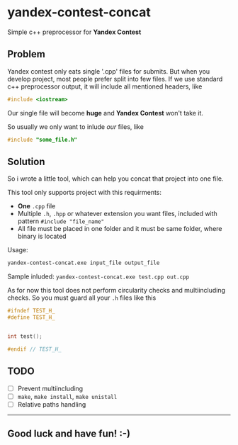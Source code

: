 # yandex-contest-concat

Simple c++ preprocessor for **Yandex Contest**

## Problem

Yandex contest only eats single '.cpp' files for submits. But when you develop project, most people prefer split into few files.
If we use standard c++ preprocessor output, it will include all mentioned headers, like

```c++
#include <iostream>
```

Our single file will become **huge** and **Yandex Contest** won't take it.

So usually we only want to inlude *our* files, like

```c++
#include "some_file.h"
```

## Solution

So i wrote a little tool, which can help you concat that project into one file.

This tool only supports project with this requirments:

* **One** `.cpp` file
* Multiple `.h`, `.hpp` or whatever extension you want files, included with pattern `#include "file_name"`
* All file must be placed in one folder and it must be same folder, where binary is located

Usage:

```cmd
yandex-contest-concat.exe input_file output_file
```

Sample inluded: `yandex-contest-concat.exe test.cpp out.cpp`

As for now this tool does not perform circularity checks and multiincluding checks. So you must guard all your `.h` files like this

```c++
#ifndef TEST_H_
#define TEST_H_


int test();

#endif // TEST_H_
```

## TODO

* [ ] Prevent multiincluding
* [ ] `make`, `make install`, `make unistall`
* [ ] Relative paths handling

___

## Good luck and have fun! :-)
